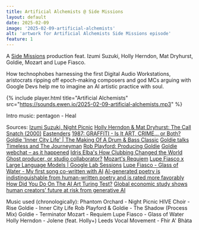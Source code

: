 ```yaml
---
title: Artificial Alchemists @ Side Missions
layout: default
date: 2025-02-09
image: '2025-02-09-artificial-alchemists'
alt: 'artwork for Artificial Alchemists Side Missions episode'
feature: 1
---
```


A [Side Missions](https://sidemissions.substack.com/) production feat. Izumi Suzuki, Holly Herndon, Mat Dryhurst, Goldie, Mozart and Lupe Fiasco.

How technophobes harnessing the first Digital Audio Workstations, aristocrats ripping off epoch-making composers and god MCs arguing with Google Devs help me to imagine an AI artistic practice with soul.

{% include player.html title="Artificial Alchemists" src="https://sounds.ewen.io/2025-02-09-artificial-alchemists.mp3" %}

Intro music: pentagon - Heal

Sources:
[Izumi Suzuki, Night Picnic](https://www.bostonreview.net/articles/night-picnic/)
[Holly Herndon & Mat Dryhurst: The Call](https://www.serpentinegalleries.org/whats-on/holly-herndon-mat-dryhurst-the-call/)
[Snatch (2000)](https://www.imdb.com/title/tt0208092/)
[Eastenders](https://en.wikipedia.org/wiki/EastEnders)
[1987: GRAFFITI - Is It ART, CRIME... or Both?](https://www.youtube.com/watch?v=eGM_XJsCFqc)
[Goldie 'Inner City Life' | The Making Of A Drum & Bass Classic](https://www.youtube.com/@DJMag)
[Goldie talks Timeless and The Journeyman](https://www.musicradar.com/news/goldie-talks-timeless-and-the-journeyman)
[Rob Playford: Producing Goldie](https://www.soundonsound.com/people/rob-playford-producing-goldie)
[Goldie webchat – as it happened](https://www.theguardian.com/music/live/2015/may/11/goldie-webchat-timeless-heritage-orchestra)
[Idris Elba's How Clubbing Changed the World](https://www.channel4.com/press/news/idris-elbas-how-clubbing-changed-world)
[Ghost producer, or studio collaborator?](https://djmag.com/features/ghost-producer-or-studio-collaborator)
[Mozart's Requiem](https://en.wikipedia.org/wiki/Requiem_(Mozart))
[Lupe Fiasco x Large Language Models | Google Lab Sessions](https://www.youtube.com/watch?v=yYp18JAvKkQ)
[Lupe Fiasco - Glass of Water - My first song co-written with AI](https://www.youtube.com/watch?v=tZVw06KceXA)
[AI-generated poetry is indistinguishable from human-written poetry and is rated more favorably](https://www.nature.com/articles/s41598-024-76900-1)
[How Did You Do On The AI Art Turing Test?](https://www.astralcodexten.com/p/how-did-you-do-on-the-ai-art-turing)
[Global economic study shows human creators’ future at risk from generative AI](https://www.cisac.org/Newsroom/news-releases/global-economic-study-shows-human-creators-future-risk-generative-ai)

Music used (chronologically):
Phantom Orchard - Night Picnic
HIVE Choir - Rise
Goldie - Inner City Life
Rob Playford & Goldie - The Shadow (Process Mix)
Goldie - Terminator
Mozart - Requiem
Lupe Fiasco - Glass of Water
Holly Herndon - Jolene (feat. Holly+)
Leeds Vocal Movement - Fhir A' Bhàta
